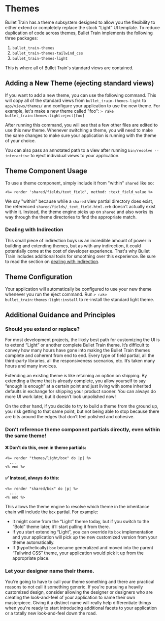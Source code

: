 # Themes

Bullet Train has a theme subsystem designed to allow you the flexibility to either extend or completely replace the stock “Light” UI template.
To reduce duplication of code across themes, Bullet Train implements the following three packages:
1. `bullet_train-themes`
2. `bullet_train-themes-tailwind_css`
3. `bullet_train-themes-light`

This is where all of Bullet Train's standard views are contained.

## Adding a New Theme (ejecting standard views)

If you want to add a new theme, you can use the following command. This will copy all of the standard views from `bullet_train-themes-light` to `app/views/themes/` and configure your application to use the new theme. For example, let's make a new theme called "foo":
`> rake bullet_train:themes:light:eject[foo]`

After running this command, you will see that a few other files are edited to use this new theme. Whenever switching a theme, you will need to make the same changes to make sure your application is running with the theme of your choice.

You can also pass an annotated path to a view after running `bin/resolve --interactive` to eject individual views to your application.

## Theme Component Usage

To use a theme component, simply include it from "within" `shared` like so:

```
<%= render 'shared/fields/text_field', method: :text_field_value %>
```

We say "within" because while a `shared` view partial directory does exist, the referenced `shared/fields/_text_field.html.erb` doesn't actually exist within it. Instead, the theme engine picks up on `shared` and also works its way through the theme directories to find the appropriate match.

### Dealing with Indirection

This small piece of indirection buys us an incredible amount of power in building and extending themes, but as with any indirection, it could potentially come at the cost of developer experience. That's why Bullet Train includes additional tools for smoothing over this experience. Be sure to read the section on [dealing with indirection](./indirection.md).

## Theme Configuration

Your application will automatically be configured to use your new theme whenever you run the eject command. Run `> rake bullet_train:themes:light:install` to re-install the standard light theme.

## Additional Guidance and Principles

### Should you extend or replace?

For most development projects, the likely best path for customizing the UI is to extend “Light” or another complete Bullet Train theme. It’s difficult to convey how many hours have gone into making the Bullet Train themes complete and coherent from end to end. Every type of field partial, all the third-party libraries, all the responsiveness scenarios, etc. It’s taken many hours and many invoices.

Extending an existing theme is like retaining an option on shipping. By extending a theme that is already complete, you allow yourself to say “enough is enough” at a certain point and just living with some inherited defaults in exchange for shipping your product sooner. You can always do more UI work later, but it doesn’t look unpolished now!

On the other hand, if you decide to try to build a theme from the ground up, you risk getting to that same point, but not being able to stop because there are bits around the edges that don’t feel polished and cohesive.

### Don’t reference theme component partials directly, even within the same theme!

#### ❌ Don’t do this, even in theme partials:

```
<%= render "themes/light/box" do |p| %>
  ...
<% end %>
```

#### ✅ Instead, always do this:

```
<%= render "shared/box" do |p| %>
  ...
<% end %>
```

This allows the theme engine to resolve which theme in the inheritance chain will include the `box` partial. For example:

 - It might come from the “Light” theme today, but if you switch to the “Bold” theme later, it’ll start pulling it from there.
 - If you start extending “Light”, you can override its `box` implementation and your application will pick up the new customized version from your theme automatically.
 - If (hypothetically) `box` became generalized and moved into the parent “Tailwind CSS” theme, your application would pick it up from the appropriate place.

### Let your designer name their theme.

You're going to have to call your theme something and there are practical reasons to not call it something generic. If you're pursuing a heavily customized design, consider allowing the designer or designers who are creating the look-and-feel of your application to name their own masterpiece. Giving it a distinct name will really help differentiate things when you're ready to start introducing additional facets to your application or a totally new look-and-feel down the road.
